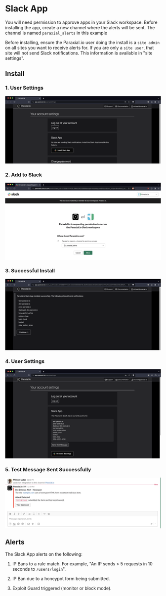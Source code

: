 # Slack App

You will need permission to approve apps in your Slack workspace. Before installing the app, create a new channel where the alerts will be sent. The channel is named `paraxial_alerts` in this example

Before installing, ensure the Paraxial.io user doing the install is a `site admin` on all sites you want to receive alerts for. If you are only a `site user`, that site will not send Slack notifications. This information is available in "site settings". 

## Install

### 1. User Settings
![slack_app](./elixir/assets/slack0.png)

### 2. Add to Slack
![slack_app](./elixir/assets/slack1.png)

### 3. Successful Install
![slack_app](./elixir/assets/slack2.png)

### 4. User Settings
![slack_app](./elixir/assets/slack3.png)

### 5. Test Message Sent Successfully 
![slack_app](./elixir/assets/slack4.png)


## Alerts

The Slack App alerts on the following:

1. IP Bans to a rule match. For example, "An IP sends > 5 requests in 10 seconds to `/users/login`". 

2. IP Ban due to a honeypot form being submitted. 

3. Exploit Guard triggered (monitor or block mode). 
